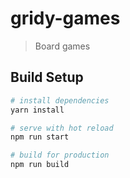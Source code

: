 # gridy-games

> Board games

## Build Setup

``` bash
# install dependencies
yarn install

# serve with hot reload
npm run start

# build for production
npm run build
